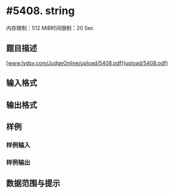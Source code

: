 # #5408. string

内存限制：512 MiB时间限制：20 Sec

## 题目描述

[www.lydsy.com/JudgeOnline/upload/5408.pdf](upload/5408.pdf)

## 输入格式

## 输出格式

## 样例

### 样例输入

### 样例输出

## 数据范围与提示
